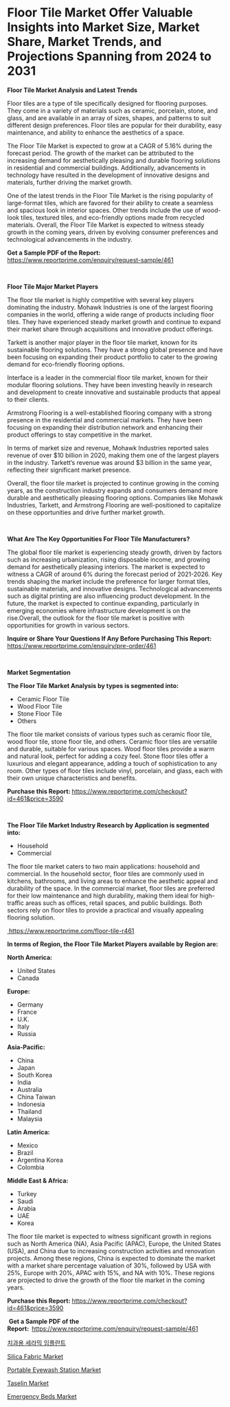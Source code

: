 <p><h1>Floor Tile Market Offer Valuable Insights into Market Size, Market Share, Market Trends, and Projections Spanning from 2024 to 2031</h1></p><p><strong>Floor Tile Market Analysis and Latest Trends</strong></p>
<p><p>Floor tiles are a type of tile specifically designed for flooring purposes. They come in a variety of materials such as ceramic, porcelain, stone, and glass, and are available in an array of sizes, shapes, and patterns to suit different design preferences. Floor tiles are popular for their durability, easy maintenance, and ability to enhance the aesthetics of a space.</p><p>The Floor Tile Market is expected to grow at a CAGR of 5.16% during the forecast period. The growth of the market can be attributed to the increasing demand for aesthetically pleasing and durable flooring solutions in residential and commercial buildings. Additionally, advancements in technology have resulted in the development of innovative designs and materials, further driving the market growth.</p><p>One of the latest trends in the Floor Tile Market is the rising popularity of large-format tiles, which are favored for their ability to create a seamless and spacious look in interior spaces. Other trends include the use of wood-look tiles, textured tiles, and eco-friendly options made from recycled materials. Overall, the Floor Tile Market is expected to witness steady growth in the coming years, driven by evolving consumer preferences and technological advancements in the industry.</p></p>
<p><strong>Get a Sample PDF of the Report:&nbsp;</strong> <a href="https://www.reportprime.com/enquiry/request-sample/461">https://www.reportprime.com/enquiry/request-sample/461</a></p>
<p>&nbsp;</p>
<p><strong>Floor Tile Major Market Players</strong></p>
<p><p>The floor tile market is highly competitive with several key players dominating the industry. Mohawk Industries is one of the largest flooring companies in the world, offering a wide range of products including floor tiles. They have experienced steady market growth and continue to expand their market share through acquisitions and innovative product offerings.</p><p>Tarkett is another major player in the floor tile market, known for its sustainable flooring solutions. They have a strong global presence and have been focusing on expanding their product portfolio to cater to the growing demand for eco-friendly flooring options.</p><p>Interface is a leader in the commercial floor tile market, known for their modular flooring solutions. They have been investing heavily in research and development to create innovative and sustainable products that appeal to their clients.</p><p>Armstrong Flooring is a well-established flooring company with a strong presence in the residential and commercial markets. They have been focusing on expanding their distribution network and enhancing their product offerings to stay competitive in the market.</p><p>In terms of market size and revenue, Mohawk Industries reported sales revenue of over $10 billion in 2020, making them one of the largest players in the industry. Tarkett’s revenue was around $3 billion in the same year, reflecting their significant market presence.</p><p>Overall, the floor tile market is projected to continue growing in the coming years, as the construction industry expands and consumers demand more durable and aesthetically pleasing flooring options. Companies like Mohawk Industries, Tarkett, and Armstrong Flooring are well-positioned to capitalize on these opportunities and drive further market growth.</p></p>
<p>&nbsp;</p>
<p><strong>What Are The Key Opportunities For Floor Tile Manufacturers?</strong></p>
<p><p>The global floor tile market is experiencing steady growth, driven by factors such as increasing urbanization, rising disposable income, and growing demand for aesthetically pleasing interiors. The market is expected to witness a CAGR of around 6% during the forecast period of 2021-2026. Key trends shaping the market include the preference for larger format tiles, sustainable materials, and innovative designs. Technological advancements such as digital printing are also influencing product development. In the future, the market is expected to continue expanding, particularly in emerging economies where infrastructure development is on the rise.Overall, the outlook for the floor tile market is positive with opportunities for growth in various sectors.</p></p>
<p><strong>Inquire or Share Your Questions If Any Before Purchasing This Report:</strong> <a href="https://www.reportprime.com/enquiry/pre-order/461">https://www.reportprime.com/enquiry/pre-order/461</a></p>
<p>&nbsp;</p>
<p><strong>Market Segmentation</strong></p>
<p><strong>The Floor Tile Market Analysis by types is segmented into:</strong></p>
<p><ul><li>Ceramic Floor Tile</li><li>Wood Floor Tile</li><li>Stone Floor Tile</li><li>Others</li></ul></p>
<p><p>The floor tile market consists of various types such as ceramic floor tile, wood floor tile, stone floor tile, and others. Ceramic floor tiles are versatile and durable, suitable for various spaces. Wood floor tiles provide a warm and natural look, perfect for adding a cozy feel. Stone floor tiles offer a luxurious and elegant appearance, adding a touch of sophistication to any room. Other types of floor tiles include vinyl, porcelain, and glass, each with their own unique characteristics and benefits.</p></p>
<p><strong>Purchase this Report:&nbsp;</strong><a href="https://www.reportprime.com/checkout?id=461&price=3590">https://www.reportprime.com/checkout?id=461&price=3590</a></p>
<p>&nbsp;</p>
<p><strong>The Floor Tile Market Industry Research by Application is segmented into:</strong></p>
<p><ul><li>Household</li><li>Commercial</li></ul></p>
<p><p>The floor tile market caters to two main applications: household and commercial. In the household sector, floor tiles are commonly used in kitchens, bathrooms, and living areas to enhance the aesthetic appeal and durability of the space. In the commercial market, floor tiles are preferred for their low maintenance and high durability, making them ideal for high-traffic areas such as offices, retail spaces, and public buildings. Both sectors rely on floor tiles to provide a practical and visually appealing flooring solution.</p></p>
<p><a href="https://www.reportprime.com/floor-tile-r461">&nbsp;https://www.reportprime.com/floor-tile-r461</a></p>
<p><strong>In terms of Region, the Floor Tile Market Players available by Region are:</strong></p>
<p>
    <p> <strong> North America: </strong>
        <ul>
            <li>United States</li>
            <li>Canada</li>
        </ul>
        </p> 
    <p> <strong> Europe: </strong>
        <ul>
            <li>Germany</li>
            <li>France</li>
            <li>U.K.</li>
            <li>Italy</li>
            <li>Russia</li>
        </ul>
        </p> 
    <p> <strong> Asia-Pacific: </strong>
        <ul>
            <li>China</li>
            <li>Japan</li>
            <li>South Korea</li>
            <li>India</li>
            <li>Australia</li>
            <li>China Taiwan</li>
            <li>Indonesia</li>
            <li>Thailand</li>
            <li>Malaysia</li>
        </ul>
        </p> 
    <p> <strong> Latin America: </strong>
        <ul>
            <li>Mexico</li>
            <li>Brazil</li>
            <li>Argentina Korea</li>
            <li>Colombia</li>
        </ul>
        </p> 
    <p> <strong> Middle East & Africa: </strong>
        <ul>
            <li>Turkey</li>
            <li>Saudi</li>
            <li>Arabia</li>
            <li>UAE</li>
            <li>Korea</li>
        </ul>
    </p>
    </p>
<p><p>The floor tile market is expected to witness significant growth in regions such as North America (NA), Asia Pacific (APAC), Europe, the United States (USA), and China due to increasing construction activities and renovation projects. Among these regions, China is expected to dominate the market with a market share percentage valuation of 30%, followed by USA with 25%, Europe with 20%, APAC with 15%, and NA with 10%. These regions are projected to drive the growth of the floor tile market in the coming years.</p></p>
<p><strong>Purchase this Report: </strong><a href="https://www.reportprime.com/checkout?id=461&price=3590">https://www.reportprime.com/checkout?id=461&price=3590</a></p>
<p>&nbsp;<strong>Get a Sample PDF of the Report:&nbsp;&nbsp;</strong><a href="https://www.reportprime.com/enquiry/request-sample/461">https://www.reportprime.com/enquiry/request-sample/461</a></p>
<p><strong></strong></p>
<p><p><a href="https://medium.com/@gabrielblanda5656/%EA%B8%80%EB%A1%9C%EB%B2%8C-%EC%B9%98%EA%B3%BC-%EC%84%B8%EB%9D%BC%EB%AF%B9-%EC%9E%84%ED%94%8C%EB%9E%80%ED%8A%B8-%EC%8B%9C%EC%9E%A5-%EC%8B%9C%EC%9E%A5-%EC%A0%90%EC%9C%A0%EC%9C%A8-%EC%8B%9C%EC%9E%A5-%ED%8A%B8%EB%A0%8C%EB%93%9C-%EB%B0%8F-%EB%AF%B8%EB%9E%98-%EC%84%B1%EC%9E%A5-%ED%83%90%EC%83%89-cef18a06334d">치과용 세라믹 임플란트</a></p><p><a href="https://github.com/provorikovar/Market-Research-Report-List-6/blob/main/silica-fabric-market.md">Silica Fabric Market</a></p><p><a href="https://medium.com/@susanwest38/evaluating-global-portable-eyewash-station-market-trends-and-growth-opportunities-by-region-type-91fcf253c93f">Portable Eyewash Station Market</a></p><p><a href="https://issuu.com/reportprime-2/docs/taselin-market-size-2030.pptx_843e11970a7404">Taselin Market</a></p><p><a href="https://medium.com/@addiehirthe20/emergency-beds-market-forecasts-market-trends-and-impact-analysis-2024-2031-eec510ab95d0">Emergency Beds Market</a></p></p>